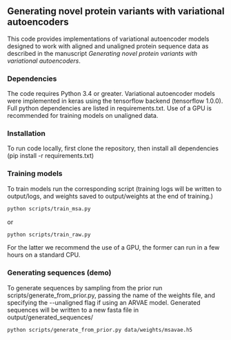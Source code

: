 ## Generating novel protein variants with variational autoencoders

This code provides implementations of variational autoencoder models designed to work with aligned and unaligned protein sequence data as described in the manuscript *Generating novel protein variants with variational autoencoders*.

### Dependencies

The code requires Python 3.4 or greater. Variational autoencoder models were implemented in keras using the tensorflow backend (tensorflow 1.0.0). Full python dependencies are listed in requirements.txt. Use of a GPU is recommended for training models on unaligned data.

### Installation

To run code locally, first clone the repository, then install all dependencies (pip install -r requirements.txt)

### Training models

To train models run the corresponding script (training logs will be written to output/logs, and weights saved to output/weights at the end of training.)

``` bash
python scripts/train_msa.py
```

or 

``` bash
python scripts/train_raw.py
```

For the latter we recommend the use of a GPU, the former can run in a few hours on a standard CPU.

### Generating sequences (demo)

To generate sequences by sampling from the prior run scripts/generate_from_prior.py, passing the name of the weights file, and specifying the --unaligned flag if using an ARVAE model. Generated sequences will be written to a new fasta file in output/generated_sequences/

``` bash
python scripts/generate_from_prior.py data/weights/msavae.h5
```